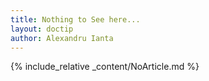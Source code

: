 ```yaml
---
title: Nothing to See here...
layout: doctip
author: Alexandru Ianta
---
```


{% include_relative _content/NoArticle.md %}